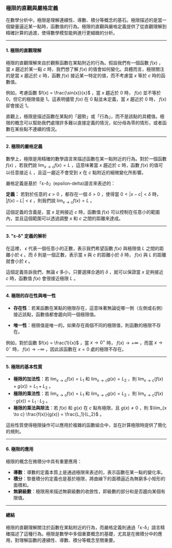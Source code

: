 ### **極限的直觀與嚴格定義**

在數學分析中，極限是理解連續性、導數、積分等概念的基石。極限描述的是當一個變量逼近某一點時，函數值的行為。極限的直觀與嚴格定義提供了從直觀理解到精確計算的過渡，使得數學模型能夠進行更細緻的分析。

---

#### **1. 極限的直觀理解**

極限的直觀理解來自於觀察函數在某點附近的行為。假設我們有一個函數  $f(x)$ ，當  $x$  趨近於某一點  $c$  時，我們想了解  $f(x)$  的值會如何變化。具體而言，極限關注的是當  $x$  趨近於  $c$  時，函數  $f(x)$  接近某一特定的值，而不考慮當  $x$  等於  $c$  時的函數值。

例如，考慮函數  $f(x) = \frac{\sin(x)}{x}$ ，當  $x$  趨近於 0 時， $f(x)$  並不等於 0，但它的極限值是 1。這表明儘管  $f(x)$  在 0 點並未定義，當  $x$  趨近於 0 時， $f(x)$  卻會接近 1。

直觀上，極限是描述函數在某點的「趨勢」或「行為」，而不是該點的具體值。極限的概念可以幫助我們處理許多難以直接定義的情況，如分母為零的情形，或者函數在某些點不連續的情況。

---

#### **2. 極限的嚴格定義**

數學上，極限是用精確的數學語言來描述函數在某一點附近的行為。對於一個函數  $f(x)$ ，若我們說  $\lim_{x \to c} f(x) = L$ ，這意味著當  $x$  趨近於  $c$  時，函數  $f(x)$  的值可以任意接近  $L$ ，且這一趨近不會受到  $x$  在  $c$  點附近的細微變化所影響。

嚴格定義是基於「ε-δ」(epsilon-delta)語言來表述的：

**定義：**
若對於任意的  $\epsilon > 0$ ，都存在一個  $\delta > 0$ ，使得當  $0 < |x - c| < \delta$  時， $|f(x) - L| < \epsilon$ ，則我們說  $\lim_{x \to c} f(x) = L$ 。

這個定義的含義是，當  $x$  足夠接近  $c$  時，函數值  $f(x)$  可以控制在任意小的範圍內，並且這個範圍可以透過調整  $x$  和  $c$  之間的距離來達成。

---

#### **3. "ε-δ" 定義的解析**

在這裡， $\epsilon$  代表一個任意小的正數，表示我們希望函數  $f(x)$  與極限值  $L$  之間的距離小於  $\epsilon$ 。而  $\delta$  則是一個正數，表示當  $x$  與  $c$  的距離小於  $\delta$  時， $f(x)$  與  $L$  的距離就會小於  $\epsilon$ 。

這個定義告訴我們，無論  $\epsilon$  多小，只要選擇合適的  $\delta$ ，就可以保證當  $x$  足夠接近  $c$  時，函數值  $f(x)$  會很接近極限  $L$ 。

---

#### **4. 極限的存在性與唯一性**

- **存在性**：若某函數在某點的極限存在，這意味著無論從哪一側（左側或右側）接近該點，函數值都會趨向同一個極限值。
  
- **唯一性**：極限值是唯一的。如果存在兩個不同的極限值，則函數的極限不存在。

例如，對於函數  $f(x) = \frac{1}{x}$ ，當  $x \to 0^+$  時， $f(x) \to +\infty$ ，而當  $x \to 0^-$  時， $f(x) \to -\infty$ ，因此該函數在  $x = 0$  處的極限不存在。

---

#### **5. 極限的基本性質**

- **極限的加法性**：若  $\lim_{x \to c} f(x) = L_1$  和  $\lim_{x \to c} g(x) = L_2$ ，則  $\lim_{x \to c} (f(x) + g(x)) = L_1 + L_2$ 。
- **極限的乘法性**：若  $\lim_{x \to c} f(x) = L_1$  和  $\lim_{x \to c} g(x) = L_2$ ，則  $\lim_{x \to c} (f(x) \cdot g(x)) = L_1 \cdot L_2$ 。
- **極限的乘法與除法**：若  $f(x)$  和  $g(x)$  在  $c$  點有極限，且  $g(x) \neq 0$ ，則  $\lim_{x \to c} \frac{f(x)}{g(x)} = \frac{L_1}{L_2}$ 。

這些性質使得極限操作可以應用於複雜的函數組合中，並在計算極限時提供了簡化的規則。

---

#### **6. 極限的應用**

極限的概念在微積分中具有重要應用：

- **導數**：導數的定義本質上是通過極限來表述的，表示函數在某一點的變化率。
- **積分**：黎曼積分的定義也是基於極限，將曲線下的面積逼近為無窮多小矩形的面積和。
- **無窮級數**：極限用來描述無窮級數的收斂性，即級數的部分和是否趨向某個有限值。

---

#### **總結**

極限的直觀理解關注於函數在某點附近的行為，而嚴格定義則通過「ε-δ」語言精確描述了這種行為。極限是數學中多個重要概念的基礎，尤其是在微積分中的應用，對理解函數的連續性、導數、積分等概念至關重要。